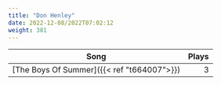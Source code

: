 ```yaml
---
title: "Don Henley"
date: 2022-12-08/2022T07:02:12
weight: 381
---
```




 Song | Plays 
----- | -----:
[The Boys Of Summer]({{< ref "t664007">}}) | 3
